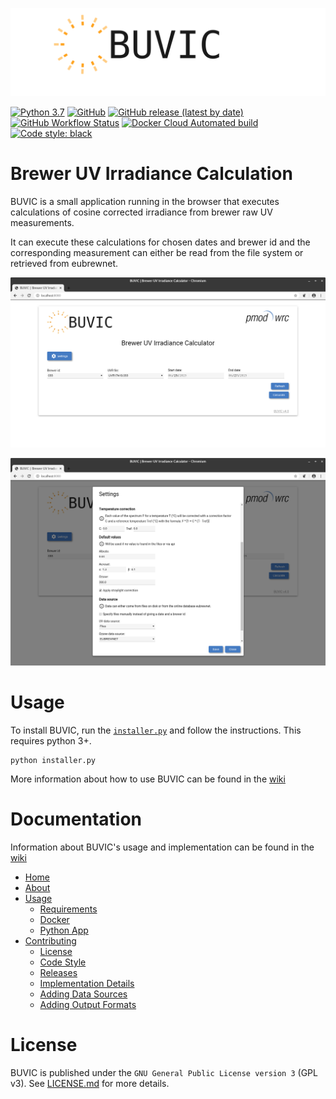 ![BUVIC](assets/logo_github_header.png)



[![Python 3.7](https://img.shields.io/badge/python-3.7-blue.svg)](https://www.python.org/downloads/release/python-370/)
[![GitHub](https://img.shields.io/github/license/pec0ra/buvic)](https://www.gnu.org/licenses/gpl-3.0) 
[![GitHub release (latest by date)](https://img.shields.io/github/v/release/pec0ra/buvic)](https://github.com/pec0ra/buvic/releases/)
[![GitHub Workflow Status](https://img.shields.io/github/workflow/status/pec0ra/buvic/Python%20checks)](https://github.com/pec0ra/buvic/actions)
[![Docker Cloud Automated build](https://img.shields.io/docker/cloud/automated/pmodwrc/buvic)](https://hub.docker.com/r/pmodwrc/buvic/builds)
[![Code style: black](https://img.shields.io/badge/code%20style-black-000000.svg)](https://github.com/psf/black)


# Brewer UV Irradiance Calculation

BUVIC is a small application running in the browser that executes calculations of cosine corrected irradiance from brewer raw UV measurements.

It can execute these calculations for chosen dates and brewer id and the corresponding measurement can either be read from the file system
or retrieved from eubrewnet.

![GUI](assets/gui.png)

![GUI](assets/gui2.png)


# Usage

To install BUVIC, run the [`installer.py`](installer.py) and follow the instructions. This requires python 3+.
```
python installer.py
```

More information about how to use BUVIC can be found in the [wiki](https://github.com/pec0ra/buvic/wiki/Usage)


# Documentation

Information about BUVIC's usage and implementation can be found in the [wiki](https://github.com/pec0ra/buvic/wiki)

  * [Home](https://github.com/pec0ra/buvic/wiki)
  * [About](https://github.com/pec0ra/buvic/wiki/About)
  * [Usage](https://github.com/pec0ra/buvic/wiki/Usage)
    * [Requirements](https://github.com/pec0ra/buvic/wiki/Usage%3A-Requirements)
    * [Docker](https://github.com/pec0ra/buvic/wiki/Usage%3A-Docker)
    * [Python App](https://github.com/pec0ra/buvic/wiki/Usage%3A-Python-App)
  * [Contributing](https://github.com/pec0ra/buvic/wiki/Contributing)
    * [License](https://github.com/pec0ra/buvic/wiki/Contributing%3A-License)
    * [Code Style](https://github.com/pec0ra/buvic/wiki/Contributing%3A-Code-Style)
    * [Releases](https://github.com/pec0ra/buvic/wiki/Contributing%3A-Releases)
    * [Implementation Details](https://github.com/pec0ra/buvic/wiki/Contributing%3A-Implementation-Details)
    * [Adding Data Sources](https://github.com/pec0ra/buvic/wiki/Contributing%3A-Adding-Data-Sources)
    * [Adding Output Formats](https://github.com/pec0ra/buvic/wiki/Contributing%3A-Adding-Output-Formats)


# License

BUVIC is published under the `GNU General Public License version 3` (GPL v3). See [LICENSE.md](LICENSE.md) for more details.
